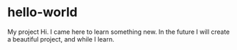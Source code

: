 # hello-world
My project
Hi. I came here to learn something new. In the future I will create a beautiful project, and while I learn.
